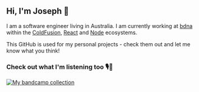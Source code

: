 ## Hi, I'm Joseph 🤗

I am a software engineer living in Australia. I am currently working at [bdna](https://bdna.com.au/) within the [ColdFusion](https://www.adobe.com/au/products/coldfusion-family.html), [React](https://reactjs.org/) and [Node](https://nodejs.org/) ecosystems.

This GitHub is used for my personal projects - check them out and let me know what you think!

### Check out what I'm listening too 🎙🎸

[![My bandcamp collection](https://bandcamp-collection-readme.vercel.app/collection?username=Johoseph&theme=dark)](https://bandcamp-collection-readme.vercel.app/collection?username=Johoseph&theme=dark)

